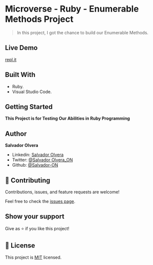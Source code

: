 # Microverse - Ruby - Enumerable Methods Project

> In this project, I got the chance to build our Enumerable Methods. 

## Live Demo
[repl.it](https://repl.it/@SalvadorON/enumerable-methods)

## Built With

- Ruby.
- Visual Studio Code.

## Getting Started

**This Project is for Testing Our Abilities in Ruby Programming**

## Author

**Salvador Olvera**
- Linkedin: [Salvador Olvera](https://www.linkedin.com/in/salvador-olvera-n)
- Twitter: [@Salvador Olvera_ON](https://twitter.com/Salvador_ON)
- Github: [@Salvador-ON](https://github.com/Salvador-ON)

## 🤝 Contributing

Contributions, issues, and feature requests are welcome!

Feel free to check the [issues page](./issues/).

## Show your support

Give as ⭐️ if you like this project!

## 📝 License

This project is [MIT](lic.url) licensed.
